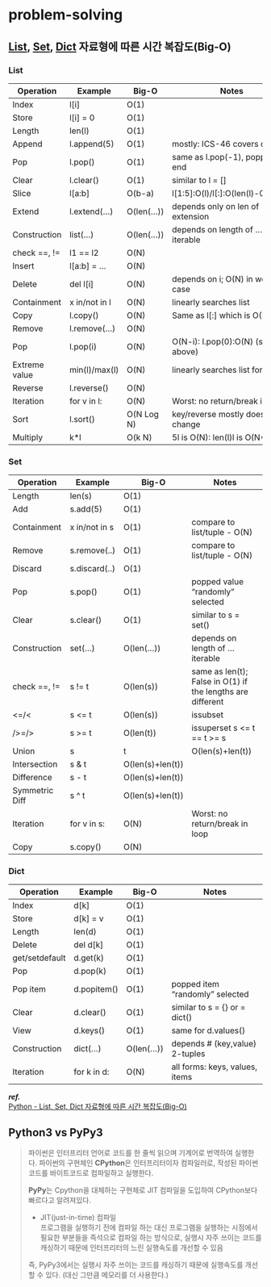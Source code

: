 # problem-solving

## [List](List), [Set](Set), [Dict](Dict) 자료형에 따른 시간 복잡도(Big-O)

### List
| Operation     | Example       | Big-O      | Notes                             |
|---------------|---------------|------------|-----------------------------------|
| Index         | l[i]          | O(1)       |                                   |
| Store         | l[i] = 0      | O(1)       |                                   |
| Length        | len(l)        | O(1)       |                                   |
| Append        | l.append(5)   | O(1)       | mostly: ICS-46 covers details     |
| Pop           | l.pop()       | O(1)       | same as l.pop(-1), popping at end |
| Clear         | l.clear()     | O(1)       | similar to l = []                 |
| Slice         | l[a:b]        | O(b-a)     | l[1:5]:O(l)/l[:]:O(len(l)-0)=O(N) |
| Extend        | l.extend(…)   | O(len(…))  | depends only on len of extension  |
| Construction  | list(…)       | O(len(…))  | depends on length of … iterable   |
| check ==, !=  | l1 == l2      | O(N)       |                                   |
| Insert        | l[a:b] = …    | O(N)       |                                   |
| Delete        | del l[i]      | O(N)       | depends on i; O(N) in worst case  |
| Containment   | x in/not in l | O(N)       | linearly searches list            |
| Copy          | l.copy()      | O(N)       | Same as l[:] which is O(N)        |
| Remove        | l.remove(…)   | O(N)       |                                   |
| Pop           | l.pop(i)      | O(N)       | O(N-i): l.pop(0):O(N) (see above) |
| Extreme value | min(l)/max(l) | O(N)       | linearly searches list for value  |
| Reverse       | l.reverse()   | O(N)       |                                   |
| Iteration     | for v in l:   | O(N)       | Worst: no return/break in loop    |
| Sort          | l.sort()      | O(N Log N) | key/reverse mostly doesn’t change |
| Multiply      | k*l           | O(k N)     | 5l is O(N): len(l)l is O(N**2)    |

### Set
| Operation      | Example       | Big-O            | Notes                                                      |
|----------------|---------------|------------------|------------------------------------------------------------|
| Length         | len(s)        | O(1)             |                                                            |
| Add            | s.add(5)      | O(1)             |                                                            |
| Containment    | x in/not in s | O(1)             | compare to list/tuple - O(N)                               |
| Remove         | s.remove(..)  | O(1)             | compare to list/tuple - O(N)                               |
| Discard        | s.discard(..) | O(1)             |                                                            |
| Pop            | s.pop()       | O(1)             | popped value “randomly” selected                           |
| Clear          | s.clear()     | O(1)             | similar to s = set()                                       |
| Construction   | set(…)        | O(len(…))        | depends on length of … iterable                            |
| check ==, !=   | s != t        | O(len(s))        | same as len(t); False in O(1) if the lengths are different |
| <=/<           | s <= t        | O(len(s))        | issubset                                                   |
| />=/>          | s >= t        | O(len(t))        | issuperset s <= t == t >= s                                |
| Union          | s             | t                | O(len(s)+len(t))                                           |
| Intersection   | s & t         | O(len(s)+len(t)) |                                                            |
| Difference     | s - t         | O(len(s)+len(t)) |                                                            |
| Symmetric Diff | s ^ t         | O(len(s)+len(t)) |                                                            |
| Iteration      | for v in s:   | O(N)             | Worst: no return/break in loop                             |
| Copy           | s.copy()      | O(N)             |                                                            |

### Dict
| Operation      | Example     | Big-O     | Notes                           |
|----------------|-------------|-----------|---------------------------------|
| Index          | d[k]        | O(1)      |                                 |
| Store          | d[k] = v    | O(1)      |                                 |
| Length         | len(d)      | O(1)      |                                 |
| Delete         | del d[k]    | O(1)      |                                 |
| get/setdefault | d.get(k)    | O(1)      |                                 |
| Pop            | d.pop(k)    | O(1)      |                                 |
| Pop item       | d.popitem() | O(1)      | popped item “randomly” selected |
| Clear          | d.clear()   | O(1)      | similar to s = {} or = dict()   |
| View           | d.keys()    | O(1)      | same for d.values()             |
| Construction   | dict(…)     | O(len(…)) | depends # (key,value) 2-tuples  |
| Iteration      | for k in d: | O(N)      | all forms: keys, values, items  |

***ref.***  
[Python - List, Set, Dict 자료형에 따른 시간 복잡도(Big-O)](https://2dowon.netlify.app/python/data-type-big-o/)

## Python3 vs PyPy3
> 파이썬은 인터프리터 언어로 코드를 한 줄씩 읽으며 기계어로 번역하여 실행한다. 
파이썬의 구현체인 **CPython**은 인터프리터이자 컴파일러로, 작성된 파이썬 코드를 바이트코드로 컴파일하고 실행한다.
>
> **PyPy**는 Cpython을 대체하는 구현체로 JIT 컴파일을 도입하여 CPython보다 빠르다고 알려져있다.  
> - JIT(just-in-time) 컴파일  
프로그램을 실행하기 전에 컴파일 하는 대신 프로그램을 실행하는 시점에서 필요한 부분들을 즉석으로 컴파일 하는 방식으로, 실행시 자주 쓰이는 코드를 캐싱하기 때문에 인터프리터의 느린 실행속도를 개선할 수 있음  
>
> 즉, PyPy3에서는 실행시 자주 쓰이는 코드를 캐싱하기 때문에 실행속도를 개선할 수 있다. (대신 그만큼 메모리를 더 사용한다.)
